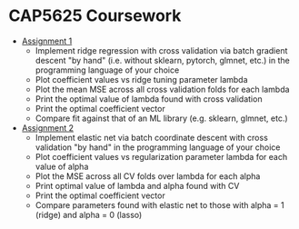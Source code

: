 # CAP5625 Coursework  
  
* [Assignment 1](https://github.com/MichaelTeti/CAP5625/blob/main/CAP5625_Assignment1_RidgeRegression.ipynb)
  - Implement ridge regression with cross validation via batch gradient descent "by hand" (i.e. without sklearn, pytorch, glmnet, etc.) in the programming language of your choice 
  - Plot coefficient values vs ridge tuning parameter lambda 
  - Plot the mean MSE across all cross validation folds for each lambda
  - Print the optimal value of lambda found with cross validation
  - Print the optimal coefficient vector
  - Compare fit against that of an ML library (e.g. sklearn, glmnet, etc.)  
* [Assignment 2](https://github.com/MichaelTeti/CAP5625/blob/main/CAP5625_Assignment2_ElasticNet_CoordinateDescent.ipynb)
  - Implement elastic net via batch coordinate descent with cross validation "by hand" in the programming language of your choice
  - Plot coefficient values vs regularization parameter lambda for each value of alpha
  - Plot the MSE across all CV folds over lambda for each alpha
  - Print optimal value of lambda and alpha found with CV
  - Print the optimal coefficient vector 
  - Compare parameters found with elastic net to those with alpha = 1 (ridge) and alpha = 0 (lasso)
